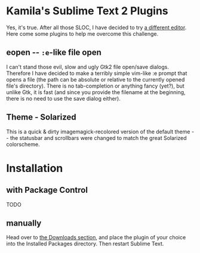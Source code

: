 Kamila's Sublime Text 2 Plugins
===============================

Yes, it's true. After all those SLOC, I have decided to try [a different editor](http://www.sublimetext.com/2). Here come some plugins to help me overcome this challenge.

eopen -- `:e`-like file open
----------------------------

I can't stand those evil, slow and ugly Gtk2 file open/save dialogs. Therefore I have decided to make a terribly simple vim-like :e prompt that opens a file (the path can be absolute or relative to the currently opened file's directory). There is no tab-completion or anything fancy (yet?), but unlike Gtk, it is fast (and since you provide the filename at the beginning, there is no need to use the save dialog either).

Theme - Solarized
-----------------

This is a quick & dirty imagemagick-recolored version of the default theme -- the statusbar and scrollbars were changed to match the great Solarized colorscheme.

Installation
============

with Package Control
--------------------

TODO

manually
--------

Head over to [the Downloads section](https://github.com/AnotherKamila/my-sublime-plugins/downloads), and place the plugin of your choice into the Installed Packages directory. Then restart Sublime Text.
